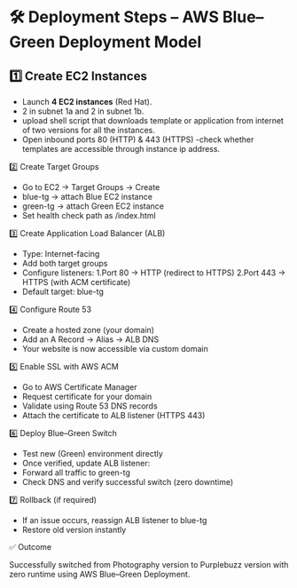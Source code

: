 # 🛠️ Deployment Steps – AWS Blue–Green Deployment Model

## 1️⃣ Create EC2 Instances
- Launch **4 EC2 instances** (Red Hat).
- 2 in subnet 1a and 2 in subnet 1b.
- upload shell script that downloads template or application from internet of two versions for all the instances.
- Open inbound ports 80 (HTTP) & 443 (HTTPS)
-check whether templates are accessible through instance ip address.

2️⃣ Create Target Groups
- Go to EC2 → Target Groups → Create
- blue-tg → attach Blue EC2 instance
- green-tg → attach Green EC2 instance
- Set health check path as /index.html

3️⃣ Create Application Load Balancer (ALB)
- Type: Internet-facing
- Add both target groups
- Configure listeners:
1.Port 80 → HTTP (redirect to HTTPS)
2.Port 443 → HTTPS (with ACM certificate)
- Default target: blue-tg

4️⃣ Configure Route 53
- Create a hosted zone (your domain)
- Add an A Record → Alias → ALB DNS
- Your website is now accessible via custom domain

5️⃣ Enable SSL with AWS ACM
- Go to AWS Certificate Manager
- Request certificate for your domain
- Validate using Route 53 DNS records
- Attach the certificate to ALB listener (HTTPS 443)

6️⃣ Deploy Blue–Green Switch
- Test new (Green) environment directly
- Once verified, update ALB listener:
- Forward all traffic to green-tg
- Check DNS and verify successful switch (zero downtime)

7️⃣ Rollback (if required)
- If an issue occurs, reassign ALB listener to blue-tg
- Restore old version instantly

✅ Outcome

Successfully switched from Photography version to Purplebuzz version with zero runtime using AWS Blue–Green Deployment.

